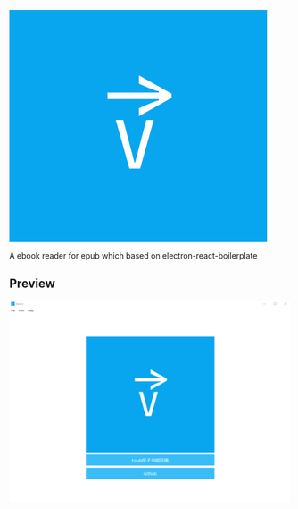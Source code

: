 ![vector](./assets/icon.png)

A ebook reader for epub which based on electron-react-boilerplate

## Preview
![preview1](./assets/preview/preview1.png)

